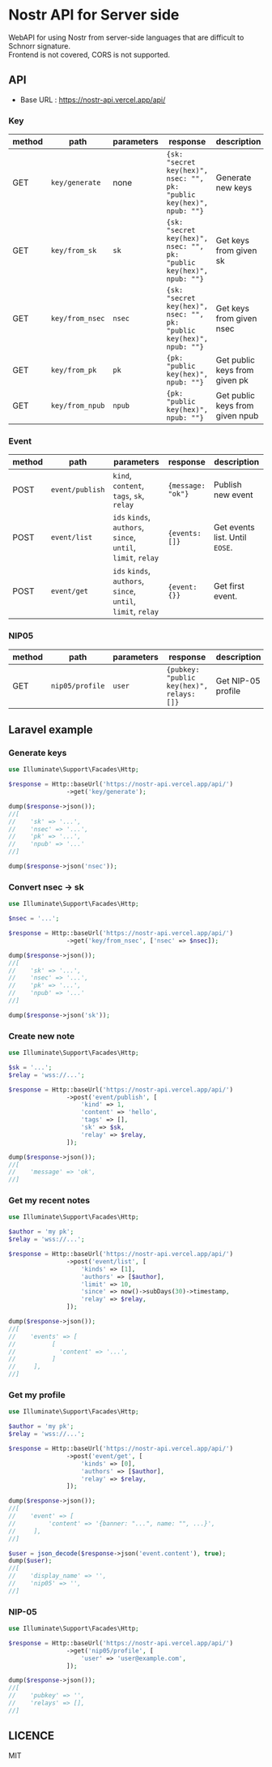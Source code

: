 Nostr API for Server side
====

WebAPI for using Nostr from server-side languages that are difficult to Schnorr signature.  
Frontend is not covered, CORS is not supported.

## API
- Base URL : https://nostr-api.vercel.app/api/

### Key
| method | path            | parameters | response                                                             | description                     |
|--------|-----------------|------------|----------------------------------------------------------------------|---------------------------------|
| GET    | `key/generate`  | none       | `{sk: "secret key(hex)", nsec: "", pk: "public key(hex)", npub: ""}` | Generate new keys               |
| GET    | `key/from_sk`   | `sk`       | `{sk: "secret key(hex)", nsec: "", pk: "public key(hex)", npub: ""}` | Get keys from given sk          |
| GET    | `key/from_nsec` | `nsec`     | `{sk: "secret key(hex)", nsec: "", pk: "public key(hex)", npub: ""}` | Get keys from given nsec        |
| GET    | `key/from_pk`   | `pk`       | `{pk: "public key(hex)", npub: ""}`                                  | Get public keys from given pk   |
| GET    | `key/from_npub` | `npub`     | `{pk: "public key(hex)", npub: ""}`                                  | Get public keys from given npub |

### Event
| method | path            | parameters                                                   | response          | description                    |
|--------|-----------------|--------------------------------------------------------------|-------------------|--------------------------------|
| POST   | `event/publish` | `kind`, `content`, `tags`, `sk`, `relay`                     | `{message: "ok"}` | Publish new event              |
| POST   | `event/list`    | `ids` `kinds`, `authors`, `since`, `until`, `limit`, `relay` | `{events: []}`    | Get events list. Until `EOSE`. |
| POST   | `event/get`     | `ids` `kinds`, `authors`, `since`, `until`, `limit`, `relay` | `{event: {}}`     | Get first event.               |

### NIP05
| method | path            | parameters | response                                  | description        |
|--------|-----------------|------------|-------------------------------------------|--------------------|
| GET    | `nip05/profile` | `user`     | `{pubkey: "public key(hex)", relays: []}` | Get NIP-05 profile |


## Laravel example

### Generate keys
```php
use Illuminate\Support\Facades\Http;

$response = Http::baseUrl('https://nostr-api.vercel.app/api/')
                ->get('key/generate');

dump($response->json());
//[
//    'sk' => '...',
//    'nsec' => '...',
//    'pk' => '...',
//    'npub' => '...'
//]

dump($response->json('nsec'));
```

### Convert nsec -> sk
```php
use Illuminate\Support\Facades\Http;

$nsec = '...';

$response = Http::baseUrl('https://nostr-api.vercel.app/api/')
                ->get('key/from_nsec', ['nsec' => $nsec]);

dump($response->json());
//[
//    'sk' => '...',
//    'nsec' => '...',
//    'pk' => '...',
//    'npub' => '...'
//]

dump($response->json('sk'));
```

### Create new note
```php
use Illuminate\Support\Facades\Http;

$sk = '...';
$relay = 'wss://...';

$response = Http::baseUrl('https://nostr-api.vercel.app/api/')
                ->post('event/publish', [
                    'kind' => 1,
                    'content' => 'hello',
                    'tags' => [],
                    'sk' => $sk,
                    'relay' => $relay,
                ]);

dump($response->json());
//[
//    'message' => 'ok',
//]
```

### Get my recent notes
```php
use Illuminate\Support\Facades\Http;

$author = 'my pk';
$relay = 'wss://...';

$response = Http::baseUrl('https://nostr-api.vercel.app/api/')
                ->post('event/list', [
                    'kinds' => [1],
                    'authors' => [$author],
                    'limit' => 10,
                    'since' => now()->subDays(30)->timestamp,
                    'relay' => $relay,
                ]);

dump($response->json());
//[
//    'events' => [
//          [
//            'content' => '...',
//          ]
//     ],
//]
```

### Get my profile
```php
use Illuminate\Support\Facades\Http;

$author = 'my pk';
$relay = 'wss://...';

$response = Http::baseUrl('https://nostr-api.vercel.app/api/')
                ->post('event/get', [
                    'kinds' => [0],
                    'authors' => [$author],
                    'relay' => $relay,
                ]);

dump($response->json());
//[
//    'event' => [
//         'content' => '{banner: "...", name: "", ...}',
//     ],
//]

$user = json_decode($response->json('event.content'), true);
dump($user);
//[
//    'display_name' => '',
//    'nip05' => '',
//]
```

### NIP-05

```php
use Illuminate\Support\Facades\Http;

$response = Http::baseUrl('https://nostr-api.vercel.app/api/')
                ->get('nip05/profile', [
                    'user' => 'user@example.com',
                ]);

dump($response->json());
//[
//    'pubkey' => '',
//    'relays' => [],
//]
```

## LICENCE
MIT

